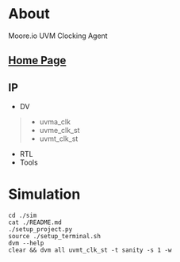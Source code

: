 # About
Moore.io UVM Clocking Agent

## [Home Page](https://datum-technology-corporation.github.io/uvma_clk/)

## IP
* DV
> * uvma_clk
> * uvme_clk_st
> * uvmt_clk_st
* RTL
* Tools


# Simulation
```
cd ./sim
cat ./README.md
./setup_project.py
source ./setup_terminal.sh
dvm --help
clear && dvm all uvmt_clk_st -t sanity -s 1 -w
```

